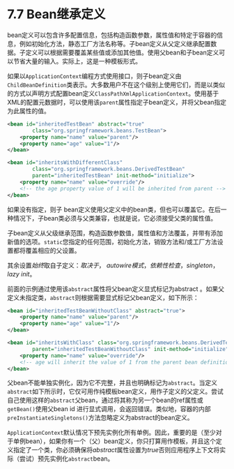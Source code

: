 # 7.7 Bean继承定义


bean定义可以包含许多配置信息，包括构造函数参数，属性值和特定于容器的信息，例如初始化方法，静态工厂方法名称等。子bean定义从父定义继承配置数据。子定义可以根据需要覆盖某些值或添加其他值。使用父bean和子bean定义可以节省大量的输入。实际上，这是一种模板形式。

如果以`ApplicationContext`编程方式使用接口，则子bean定义由`ChildBeanDefinition`类表示。大多数用户不在这个级别上使用它们，而是以类似的方式以声明方式配置bean定义`ClassPathXmlApplicationContext`。使用基于XML的配置元数据时，可以使用该`parent`属性指定子bean定义，并将父bean指定为此属性的值。

```xml
<bean id="inheritedTestBean" abstract="true"
        class="org.springframework.beans.TestBean">
    <property name="name" value="parent"/>
    <property name="age" value="1"/>
</bean>

<bean id="inheritsWithDifferentClass"
        class="org.springframework.beans.DerivedTestBean"
        parent="inheritedTestBean" init-method="initialize">
    <property name="name" value="override"/>
    <!-- the age property value of 1 will be inherited from parent -->
</bean>
```

如果没有指定，则子 bean定义使用父定义中的bean类，但也可以覆盖它。在后一种情况下，子bean类必须与父类兼容，也就是说，它必须接受父类的属性值。

子bean定义从父级继承范围，构造函数参数值，属性值和方法覆盖，并带有添加新值的选项。`static`您指定的任何范围，初始化方法，销毁方法和/或工厂方法设置都将覆盖相应的父设置。

其余设置*始终*取自子定义：*取决于*， *autowire模式*，*依赖性检查*，*singleton*，*lazy init*。

前面的示例通过使用该`abstract`属性将父bean定义显式标记为abstract 。如果父定义未指定类，`abstract`则根据需要显式标记父bean定义，如下所示：

```xml
<bean id="inheritedTestBeanWithoutClass" abstract="true">
    <property name="name" value="parent"/>
    <property name="age" value="1"/>
</bean>

<bean id="inheritsWithClass" class="org.springframework.beans.DerivedTestBean"
        parent="inheritedTestBeanWithoutClass" init-method="initialize">
    <property name="name" value="override"/>
    <!-- age will inherit the value of 1 from the parent bean definition-->
</bean>
```

父bean不能单独实例化，因为它不完整，并且也明确标记为`abstract`。当定义`abstract`如下所示时，它仅可用作纯模板bean定义，用作子定义的父定义。尝试自己使用这样的`abstract`父bean，通过将其称为另一个bean的ref属性或`getBean()`使用父bean id 进行显式调用，会返回错误。类似地，容器的内部`preInstantiateSingletons()`方法忽略定义为abstract的bean定义。

`ApplicationContext`默认情况下预先实例化所有单例。因此，重要的是（至少对于单例bean），如果你有一个（父）bean定义，你只打算用作模板，并且这个定义指定了一个类，你必须确保将*abstract*属性设置为*true*否则应用程序上下文将实际（尝试）预先实例化`abstract`bean。
